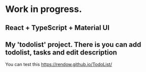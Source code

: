 
# Work in progress.
## React + TypeScript + Material UI
## My 'todolist' project. There is you can add todolist, tasks and edit description

You can test this https://rendow.github.io/TodoList/
